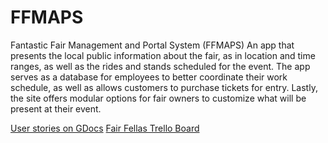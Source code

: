 # FFMAPS
Fantastic Fair Management and Portal System (FFMAPS)  An app that presents the local public information about the fair, as in location and time ranges, as well as the rides and stands scheduled for the event. The app serves as a database for employees to better coordinate their work schedule, as well as allows customers to purchase tickets for entry. Lastly, the site offers modular options for fair owners to customize what will be present at their event. 


[User stories on GDocs](https://docs.google.com/document/d/1cA95QHuVbk-oUBPyr8Maixn-gS2k0PZYILpI409dVCM/edit)
[Fair Fellas Trello Board](https://trello.com/b/VAZMdl8v/fair-fellas)
